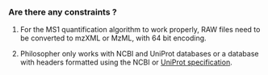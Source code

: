 ### Are there any constraints ?

1. For the MS1 quantification algorithm to work properly, RAW files need to be converted to mzXML or MzML, with 64 bit encoding.

2. Philosopher only works with NCBI and UniProt databases or a database with headers formatted using the NCBI or [UniProt specification](http://www.uniprot.org/help/fasta-headers).

